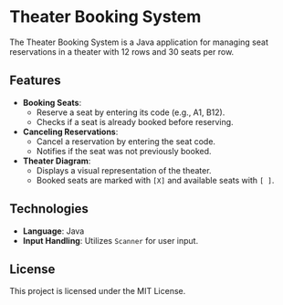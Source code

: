 # Theater Booking System

The Theater Booking System is a Java application for managing seat reservations in a theater with 12 rows and 30 seats per row.

## Features

- **Booking Seats**:
  - Reserve a seat by entering its code (e.g., A1, B12).
  - Checks if a seat is already booked before reserving.
- **Canceling Reservations**:
  - Cancel a reservation by entering the seat code.
  - Notifies if the seat was not previously booked.
- **Theater Diagram**:
  - Displays a visual representation of the theater.
  - Booked seats are marked with `[X]` and available seats with `[ ]`.

## Technologies

- **Language**: Java
- **Input Handling**: Utilizes `Scanner` for user input.

## License

This project is licensed under the MIT License.
